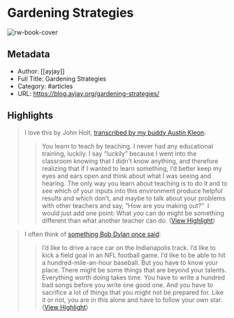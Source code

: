 # Gardening Strategies

![rw-book-cover](https://blog.ayjay.org/wp-content/uploads/2015/01/hands21.png)

## Metadata
- Author: [[ayjay]]
- Full Title: Gardening Strategies
- Category: #articles
- URL: https://blog.ayjay.org/gardening-strategies/

## Highlights

> I love this by John Holt, [transcribed by my buddy Austin Kleon](https://austinkleon.com/2023/09/15/the-teacher-as-gardener/):
>  > You learn to teach by teaching. I never had any educational training, luckily. I say “luckily” because I went into the classroom knowing that I didn’t know anything, and therefore realizing that if I wanted to learn something, I’d better keep my eyes and ears open and think about what I was seeing and hearing. The only way you learn about teaching is to do it and to see which of your inputs into this environment produce helpful results and which don’t, and maybe to talk about your problems with other teachers and say, “How are you making out?” 
>  I would just add one point: What *you* can do might be something different than what another teacher can do. ([View Highlight](https://read.readwise.io/read/01hags97xj1ezwghfamcps7zr3))


> I often think of [something Bob Dylan once said](https://www.theguardian.com/music/2016/oct/29/im-speechless-says-nobel-winner-bob-dylan-as-he-breaks-his-two-week-silence): 
>  > I’d like to drive a race car on the Indianapolis track. I’d like to kick a field goal in an NFL football game. I’d like to be able to hit a hundred-mile-an-hour baseball. But you have to know your place. There might be some things that are beyond your talents. Everything worth doing takes time. You have to write a hundred bad songs before you write one good one. And you have to sacrifice a lot of things that you might not be prepared for. Like it or not, you are in this alone and have to follow your own star. ([View Highlight](https://read.readwise.io/read/01hags910acrdt2pstmv26ckd5))

